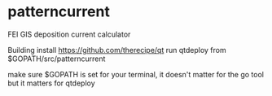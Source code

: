 # patterncurrent
FEI GIS deposition current calculator

Building
install https://github.com/therecipe/qt
run qtdeploy from $GOPATH/src/patterncurrent

make sure $GOPATH is set for your terminal, it doesn't matter for the go tool but it matters for qtdeploy
